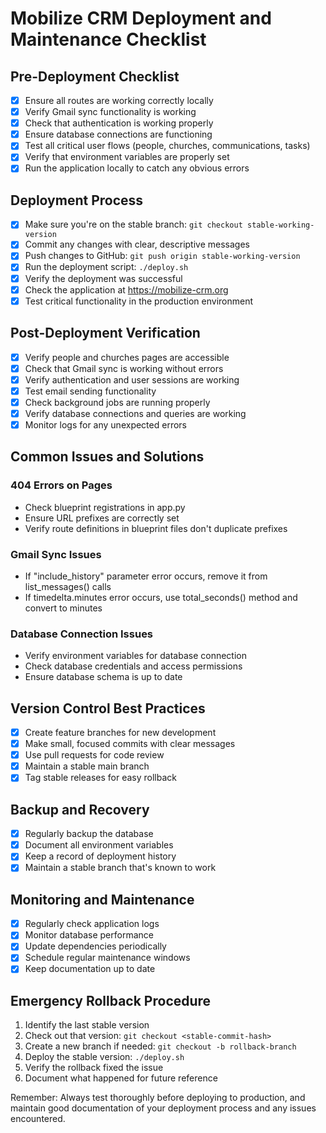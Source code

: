 # Mobilize CRM Deployment and Maintenance Checklist

## Pre-Deployment Checklist

- [x] Ensure all routes are working correctly locally
- [x] Verify Gmail sync functionality is working
- [x] Check that authentication is working properly
- [x] Ensure database connections are functioning
- [x] Test all critical user flows (people, churches, communications, tasks)
- [x] Verify that environment variables are properly set
- [x] Run the application locally to catch any obvious errors

## Deployment Process

- [x] Make sure you're on the stable branch: `git checkout stable-working-version`
- [x] Commit any changes with clear, descriptive messages
- [x] Push changes to GitHub: `git push origin stable-working-version`
- [x] Run the deployment script: `./deploy.sh`
- [x] Verify the deployment was successful
- [x] Check the application at https://mobilize-crm.org
- [x] Test critical functionality in the production environment

## Post-Deployment Verification

- [x] Verify people and churches pages are accessible
- [x] Check that Gmail sync is working without errors
- [x] Verify authentication and user sessions are working
- [x] Test email sending functionality
- [x] Check background jobs are running properly
- [x] Verify database connections and queries are working
- [x] Monitor logs for any unexpected errors

## Common Issues and Solutions

### 404 Errors on Pages

- Check blueprint registrations in app.py
- Ensure URL prefixes are correctly set
- Verify route definitions in blueprint files don't duplicate prefixes

### Gmail Sync Issues

- If "include_history" parameter error occurs, remove it from list_messages() calls
- If timedelta.minutes error occurs, use total_seconds() method and convert to minutes

### Database Connection Issues

- Verify environment variables for database connection
- Check database credentials and access permissions
- Ensure database schema is up to date

## Version Control Best Practices

- [x] Create feature branches for new development
- [x] Make small, focused commits with clear messages
- [x] Use pull requests for code review
- [x] Maintain a stable main branch
- [x] Tag stable releases for easy rollback

## Backup and Recovery

- [x] Regularly backup the database
- [x] Document all environment variables
- [x] Keep a record of deployment history
- [x] Maintain a stable branch that's known to work

## Monitoring and Maintenance

- [x] Regularly check application logs
- [x] Monitor database performance
- [x] Update dependencies periodically
- [x] Schedule regular maintenance windows
- [x] Keep documentation up to date

## Emergency Rollback Procedure

1. Identify the last stable version
2. Check out that version: `git checkout <stable-commit-hash>`
3. Create a new branch if needed: `git checkout -b rollback-branch`
4. Deploy the stable version: `./deploy.sh`
5. Verify the rollback fixed the issue
6. Document what happened for future reference

Remember: Always test thoroughly before deploying to production, and maintain good documentation of your deployment process and any issues encountered. 